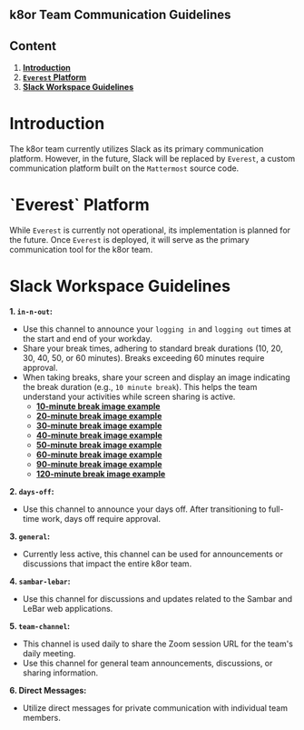 ## k8or Team Communication Guidelines

## Content

1. **[Introduction](#Introduction)**
2. **[`Everest` Platform](#Everest-Platform)**
3. **[Slack Workspace Guidelines](#Slack-Workspace-Guidelines)**

<h1 id="Introduction">Introduction</h1>

The k8or team currently utilizes Slack as its primary communication platform. However, in the future, Slack will be replaced by `Everest`, a custom communication platform built on the `Mattermost` source code.

<h1 id="Everest-Platform">`Everest` Platform</h1>

While `Everest` is currently not operational, its implementation is planned for the future. Once `Everest` is deployed, it will serve as the primary communication tool for the k8or team.

<h1 id="Slack-Workspace-Guidelines">Slack Workspace Guidelines</h1>

**1. `in-n-out`:**
   * Use this channel to announce your `logging in` and `logging out` times at the start and end of your workday.
   * Share your break times, adhering to standard break durations (10, 20, 30, 40, 50, or 60 minutes). Breaks exceeding 60 minutes require approval.
   * When taking breaks, share your screen and display an image indicating the break duration (e.g., `10 minute break`). This helps the team understand your activities while screen sharing is active.
       * **[10-minute break image example](https://github.com/k8or-development-dgo/fundamental-smr-lbr-k8r-doc-rep-k8d/tree/k8or-dev/v0-0-01-dir/slack-dir/break-image-dir/10-minute-break-dir/10-minute-break-v0-0-01-fil.jpg)**
       * **[20-minute break image example](https://github.com/k8or-development-dgo/fundamental-smr-lbr-k8r-doc-rep-k8d/tree/k8or-dev/v0-0-01-dir/slack-dir/break-image-dir/20-minute-break-dir/10-minute-break-v0-0-01-fil.jpg)**
       * **[30-minute break image example](https://github.com/k8or-development-dgo/fundamental-smr-lbr-k8r-doc-rep-k8d/tree/k8or-dev/v0-0-01-dir/slack-dir/break-image-dir/30-minute-break-dir/10-minute-break-v0-0-01-fil.jpg)**
       * **[40-minute break image example](https://github.com/k8or-development-dgo/fundamental-smr-lbr-k8r-doc-rep-k8d/tree/k8or-dev/v0-0-01-dir/slack-dir/break-image-dir/40-minute-break-dir/10-minute-break-v0-0-01-fil.jpg)**
       * **[50-minute break image example](https://github.com/k8or-development-dgo/fundamental-smr-lbr-k8r-doc-rep-k8d/tree/k8or-dev/v0-0-01-dir/slack-dir/break-image-dir/50-minute-break-dir/10-minute-break-v0-0-01-fil.jpg)**
       * **[60-minute break image example](https://github.com/k8or-development-dgo/fundamental-smr-lbr-k8r-doc-rep-k8d/tree/k8or-dev/v0-0-01-dir/slack-dir/break-image-dir/60-minute-break-dir/10-minute-break-v0-0-01-fil.jpg)**
       * **[90-minute break image example](https://github.com/k8or-development-dgo/fundamental-smr-lbr-k8r-doc-rep-k8d/tree/k8or-dev/v0-0-01-dir/slack-dir/break-image-dir/90-minute-break-dir/10-minute-break-v0-0-01-fil.jpg)**
       * **[120-minute break image example](https://github.com/k8or-development-dgo/fundamental-smr-lbr-k8r-doc-rep-k8d/tree/k8or-dev/v0-0-01-dir/slack-dir/break-image-dir/120-minute-break-dir/10-minute-break-v0-0-01-fil.jpg)**

**2. `days-off`:**
   * Use this channel to announce your days off. After transitioning to full-time work, days off require approval.

**3. `general`:**
   * Currently less active, this channel can be used for announcements or discussions that impact the entire k8or team.

**4. `sambar-lebar`:**
   * Use this channel for discussions and updates related to the Sambar and LeBar web applications.

**5. `team-channel`:**
   * This channel is used daily to share the Zoom session URL for the team's daily meeting.
   * Use this channel for general team announcements, discussions, or sharing information.

**6. Direct Messages:**
   * Utilize direct messages for private communication with individual team members.